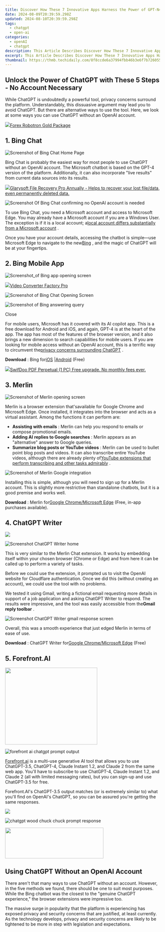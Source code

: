 ```yaml
---
title: Discover How These 7 Innovative Apps Harness the Power of GPT-N4 Technology
date: 2024-08-09T20:39:59.298Z
updated: 2024-08-10T20:39:59.298Z
tags:
  - chatgpt
  - open-ai
categories:
  - openAI
  - chatgpt
description: This Article Describes Discover How These 7 Innovative Apps Harness the Power of GPT-N4 Technology
excerpt: This Article Describes Discover How These 7 Innovative Apps Harness the Power of GPT-N4 Technology
thumbnail: https://thmb.techidaily.com/8f8ccde6a37994fbb46b3e6f7b726055988d6d039d40b57440a0147cb4ded38c.jpg
---
```


## Unlock the Power of ChatGPT with These 5 Steps - No Account Necessary

 While ChatGPT is undoubtedly a powerful tool, privacy concerns surround the platform. Understandably, this dissuasive argument may lead you to avoid ChatGPT. But there are alternative ways to use the tool. Here, we look at some ways you can use ChatGPT without an OpenAI account.

<!-- affiliate ads begin -->
<a href="https://secure.2checkout.com/order/checkout.php?PRODS=4727541&QTY=1&AFFILIATE=108875&CART=1"><img src="https://secure.avangate.com/images/merchant/5f4f7141b65a730b4efb0e0d51f63e94/products/copy_copy_forexrobotronbox.gif" border="0">Forex Robotron Gold Package</a>
<!-- affiliate ads end -->
## 1\. Bing Chat

![Screenshot of Bing Chat Home Page](https://static1.makeuseofimages.com/wordpress/wp-content/uploads/2023/04/screenshot-of-bing-chat-home-page.jpg)

 Bing Chat is probably the easiest way for most people to use ChatGPT without an OpenAI account. The Microsoft chatbot is based on the GPT-4 version of the platform. Additionally, it can also incorporate "live results" from current data sources into its results.

<!-- affiliate ads begin -->
<a href="https://order.glarysoft.com/order/checkout.php?PRODS=35504869&QTY=1&AFFILIATE=108875&CART=1"><img src="https://secure.avangate.com/images/merchant/6734fa703f6633ab896eecbdfad8953a/products/1_FR-200-1.png" border="0">Glarysoft File Recovery Pro Annually -  Helps to recover your lost file/data, even permanently deleted data. 
</a>
<!-- affiliate ads end -->
![Screenshot Of Bing Chat confirming no OpenAI account is needed](https://static1.makeuseofimages.com/wordpress/wp-content/uploads/2023/04/screenshot-of-bing-chat-confirming-no-openai-account-is-needed.jpg)

 To use Bing Chat, you need a Microsoft account and access to Microsoft Edge. You may already have a Microsoft account if you are a Windows User. The exception is if it is a local account; a[local account differs substantially from a Microsoft account](https://www.makeuseof.com/ways-microsoft-and-local-account-different-windows/) .

 Once you have your account details, accessing the chatbot is simple—use Microsoft Edge to navigate to the new[Bing](https://www.bing.com/new) , and the magic of ChatGPT will be at your fingertips.

## 2\. Bing Mobile App

![Screenshot_of Bing app opening screen](https://static1.makeuseofimages.com/wordpress/wp-content/uploads/2023/04/screenshot_of-bing-app-opening-screen.jpg)

<!-- affiliate ads begin -->
<a href="https://secure.2checkout.com/order/checkout.php?PRODS=4537547&QTY=1&AFFILIATE=108875&CART=1"><img src="https://secure.avangate.com/images/merchant/4b0a0290ad7df100b77e86839989a75e/products/vcfpro.png" border="0">Video Converter Factory Pro</a>
<!-- affiliate ads end -->
![Screenshot of Bing Chat Opening Screen](https://static1.makeuseofimages.com/wordpress/wp-content/uploads/2023/04/screenshot-of-bing-chat-opening-screen.jpg)

![Screenshot of Bing answering query](https://static1.makeuseofimages.com/wordpress/wp-content/uploads/2023/04/screenshot-of-bing-answering-query.jpg)

Close

 For mobile users, Microsoft has it covered with its AI copilot app. This is a free download for Android and iOS, and again, GPT-4 is at the heart of the app. The app has most of the features of the browser version, and it also brings a new dimension to search capabilities for mobile users. If you are looking for mobile access without an OpenAI account, this is a terrific way to circumvent the[privacy concerns surrounding ChatGPT](https://www.makeuseof.com/chatgpt-privacy-issues/) .

**Download** : Bing for[iOS](https://apps.apple.com/app/bing-search/id345323231) |[Android](https://www.anrdoezrs.net/links/7251228/type/dlg/sid/UUmuoUeUpU2024637/https://play.google.com/store/apps/details?id=com.microsoft.bing&pli=1) (Free)

<!-- affiliate ads begin -->
<a href="https://purchase.swifdoo.com/order/checkout.php?PRODS=40002162&QTY=1&AFFILIATE=108875&CART=1"><img src="https://secure.avangate.com/images/merchant/8b932759a5a04ddb34bf79e3f9072e4b/products/1_Product%20box%20white-1024x1024.png" border="0">SwifDoo PDF Perpetual (1 PC) Free upgrade. No monthly fees ever. 
</a>
<!-- affiliate ads end -->
## 3\. Merlin

![Screenshot of Merlin opening screen](https://static1.makeuseofimages.com/wordpress/wp-content/uploads/2023/04/screenshot-of-merlin-opening-screen.jpg)

 Merlin is a browser extension that'savailable for Google Chrome and Microsoft Edge. Once installed, it integrates into the browser and acts as a virtual assistant. Among the functions it can perform are:

* **Assisting with emails** : Merlin can help you respond to emails or compose promotional emails.
* **Adding AI** **replies to Google searches** : Merlin appears as an "alternative" answer to Google queries.
* **Summarize blog posts or YouTube videos** : Merlin can be used to bullet point blog posts and videos. It can also transcribe entire YouTube videos, although there are already plenty of[YouTube extensions that perform transcribing and other tasks admirably](https://www.makeuseof.com/ai-apps-extensions-for-a-better-youtube-experience/) .

![Screenshot of Merlin Google integration](https://static1.makeuseofimages.com/wordpress/wp-content/uploads/2023/04/screenshot-of-merlin-google-integration.jpg)

 Installing this is simple, although you will need to sign up for a Merlin account. This is slightly more restrictive than standalone chatbots, but it is a good premise and works well.

**Download** : Merlin for[Google Chrome/Microsoft Edge](https://chrome.google.com/webstore/detail/merlin-chatgpt-assistant/camppjleccjaphfdbohjdohecfnoikec) (Free, in-app purchases available).

## 4\. ChatGPT Writer

<!-- affiliate ads begin -->
<a href="https://estore.winxdvd.com/order/checkout.php?PRODS=1412049&QTY=1&AFFILIATE=108875&CART=1"><img src="https://www.winxdvd.com/affiliate/new-banner/pt-200x200.jpg" border="0"></a>
<!-- affiliate ads end -->
![Screenshot ChatGPT Writer home](https://static1.makeuseofimages.com/wordpress/wp-content/uploads/2023/04/screenshot-chatgpt-writer-home.jpg)

 This is very similar to the Merlin Chat extension. It works by embedding itself within your chosen browser (Chrome or Edge) and from here it can be called up to perform a variety of tasks.

 Before we could use the extension, it prompted us to visit the OpenAI website for Cloudflare authentication. Once we did this (without creating an account), we could use the tool with no problems.

 We tested it using Gmail, writing a fictional email requesting more details in support of a job application and asking ChatGPT Writer to respond. The results were impressive, and the tool was easily accessible from the**Gmail** **reply toolbar** .

![Screenshot ChatGPT Writer gmail response screen](https://static1.makeuseofimages.com/wordpress/wp-content/uploads/2023/04/screenshot-chatgpt-writer-gmail-response-screen.jpg)

 Overall, this was a smooth experience that just edged Merlin in terms of ease of use.

**Download** : ChatGPT Writer for[Google Chrome/Microsoft Edge](https://chrome.google.com/webstore/detail/chatgpt-writer-write-mail/pdnenlnelpdomajfejgapbdpmjkfpjkp/related) (Free)

## 5\. Forefront.AI

<!-- affiliate ads begin -->
<a href="https://imp.i357552.net/c/5597632/863039/11832" target="_top" id="863039"><img src="//a.impactradius-go.com/display-ad/11832-863039" border="0" alt="" width="300" height="250"/></a>
<!-- affiliate ads end -->
![forefront ai chatgpt prompt output](https://static1.makeuseofimages.com/wordpress/wp-content/uploads/2023/08/forefront-ai-chatgpt-prompt-output.jpg)

[Forefront.ai](http://chat.forefront.ai) is a multi-use generative AI tool that allows you to use ChatGPT-3.5, ChatGPT-4, Claude Instant 1.2, and Claude 2 from the same web app. You'll have to subscribe to use ChatGPT-4, Claude Instant 1.2, and Claude 2 (all with limited messaging rates), but you can sign-up and use ChatGPT-3.5 for free.

 Forefront.AI's ChatGPT-3.5 output matches (or is extremely similar to) what you'll find on OpenAI's ChatGPT, so you can be assured you're getting the same responses.

<!-- affiliate ads begin -->
<a href="https://estore.macxdvd.com/order/checkout.php?PRODS=4526659&QTY=1&AFFILIATE=108875&CART=1"><img src="https://www.macxdvd.com/affiliate/new-banner/vcp-500x500.jpg" border="0"></a>
<!-- affiliate ads end -->
![chatgpt wood chuck chuck prompt response](https://static1.makeuseofimages.com/wordpress/wp-content/uploads/2023/08/chatgpt-wood-chuck-chuck-prompt-response.jpg)

<!-- affiliate ads begin -->
<a href="https://proteahair.pxf.io/c/5597632/1983634/23621" target="_top" id="1983634"><img src="//a.impactradius-go.com/display-ad/23621-1983634" border="0" alt="" width="320" height="100"/></a><img height="0" width="0" src="https://imp.pxf.io/i/5597632/1983634/23621" style="position:absolute;visibility:hidden;" border="0" />
<!-- affiliate ads end -->
## Using ChatGPT Without an OpenAI Account

 There aren't that many ways to use ChatGPT without an account. However, in the five methods we found, there should be one to suit most purposes. While the Bing chatbot was the closest to the "genuine ChatGPT experience," the browser extensions were impressive too.

 The massive surge in popularity that the platform is experiencing has exposed privacy and security concerns that are justified, at least currently. As the technology develops, privacy and security concerns are likely to be tightened to be more in step with legislation and expectations.


<ins class="adsbygoogle"
     style="display:block"
     data-ad-format="autorelaxed"
     data-ad-client="ca-pub-7571918770474297"
     data-ad-slot="1223367746"></ins>



<ins class="adsbygoogle"
     style="display:block"
     data-ad-client="ca-pub-7571918770474297"
     data-ad-slot="8358498916"
     data-ad-format="auto"
     data-full-width-responsive="true"></ins>


